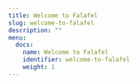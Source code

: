 ```yaml
---
title: Welcome to Falafel
slug: welcome-to-falafel
description: ""
menu:
  docs:
    name: Welcome to Falafel
    identifier: welcome-to-falafel
    weight: 1
---
```

